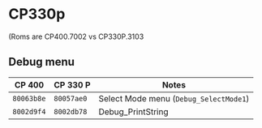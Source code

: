 # CP330p

(Roms are CP400.7002 vs CP330P.3103

## Debug menu 
| CP 400    | CP 330 P     | Notes  |
|-----------|--------------|--------|
| `80063b8e` | `80057ae0` | Select Mode menu (`Debug_SelectMode1`) |
| `8002d9f4` | `8002db78` | Debug_PrintString |
